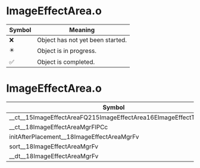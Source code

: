 # ImageEffectArea.o
| Symbol | Meaning 
| ------------- | ------------- 
| :x: | Object has not yet been started. 
| :eight_pointed_black_star: | Object is in progress. 
| :white_check_mark: | Object is completed. 


# ImageEffectArea.o
| Symbol | Decompiled? |
| ------------- | ------------- |
| __ct__15ImageEffectAreaFQ215ImageEffectArea16EImageEffectTypeiPCc | :white_check_mark: |
| __ct__18ImageEffectAreaMgrFlPCc | :white_check_mark: |
| initAfterPlacement__18ImageEffectAreaMgrFv | :white_check_mark: |
| sort__18ImageEffectAreaMgrFv | :x: |
| __dt__18ImageEffectAreaMgrFv | :white_check_mark: |
